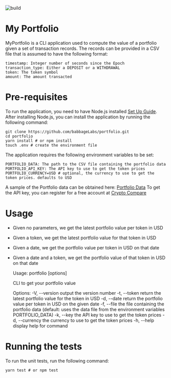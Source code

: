 ![build](https://github.com/babbageLabs/portfolio/badges/master/test-coverage.svg)
# My Portfolio

MyPortfolio is a CLI application used to compute the value of a portfolio given a set of
transaction records. The records can be provided in a CSV file that is assumed 
to have the following format:

    timestamp: Integer number of seconds since the Epoch
    transaction_type: Either a DEPOSIT or a WITHDRAWAL
    token: The token symbol
    amount: The amount transacted

# Pre-requisites
To run the application, you need to have Node.js installed [Set Up Guide](https://docs.npmjs.com/downloading-and-installing-node-js-and-npm). 
After installing Node.js, you can install the application by running the following command:

    git clone https://github.com/babbageLabs/portfolio.git
    cd portfolio
    yarn install # or npm install
    touch .env # create the environment file
The application requires the following environment variables to be set:

    PORTFOLIO_DATA: The path to the CSV file containing the portfolio data
    PORTFOLIO_API_KEY: The API key to use to get the token prices
    PORTFOLIO_CURRENCY=USD # optional, the currency to use to get the token prices. defaults to USD

A sample of the Portfolio data can be obtained here: [Portfolio Data](https://s3-ap-southeast-1.amazonaws.com/static.propine.com/transactions.csv.zip)
To get the API key, you can register for a free account at [Crypto Compare](https://min-api.cryptocompare.com/)

# Usage
- Given no parameters, we get the latest portfolio value per token in USD
- Given a token, we get the latest portfolio value for that token in USD
- Given a date, we get the portfolio value per token in USD on that date
- Given a date and a token, we get the portfolio value of that token in USD on that date

    Usage: portfolio [options]

    CLI to get your portfolio value
    
    Options:
    -V, --version              output the version number
    -t, --token <token>        return the latest portfolio value for the token in USD
    -d, --date <date>          return the portfolio value per token in USD on the given date
    -f, --file <file>          the file containing the portfolio data (default: uses the data file from the environment variables PORTFOLIO_DATA)
    -k, --key <key>            the API key to use to get the token prices
    -d, --currency <currency>  the currency to use to get the token prices
    -h, --help                 display help for command

# Running the tests
To run the unit tests, run the following command:

    yarn test # or npm test

